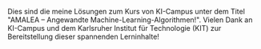 Dies sind die meine Lösungen zum Kurs von KI-Campus unter dem Titel "AMALEA – Angewandte Machine-Learning-Algorithmen!". 
Vielen Dank an KI-Campus und dem Karlsruher Institut für Technologie (KIT) zur Bereitstellung dieser spannenden Lerninhalte!
